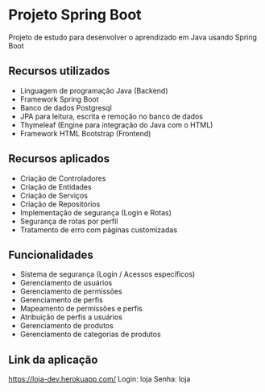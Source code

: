 # Projeto Spring Boot
Projeto de estudo para desenvolver o aprendizado em Java usando Spring Boot

## Recursos utilizados
- Linguagem de programação Java (Backend)
- Framework Spring Boot
- Banco de dados Postgresql
- JPA para leitura, escrita e remoção no banco de dados
- Thymeleaf (Engine para integração do Java com o HTML)
- Framework HTML Bootstrap (Frontend)

## Recursos aplicados
- Criação de Controladores
- Criação de Entidades
- Criação de Serviços
- Criação de Repositórios
- Implementação de segurança (Login e Rotas)
- Segurança de rotas por perfil
- Tratamento de erro com páginas customizadas

## Funcionalidades
- Sistema de segurança (Login / Acessos específicos)
- Gerenciamento de usuários
- Gerenciamento de permissões
- Gerenciamento de perfis
- Mapeamento de permissões e perfis
- Atribuição de perfis a usuários
- Gerenciamento de produtos
- Gerenciamento de categorias de produtos

## Link da aplicação
https://loja-dev.herokuapp.com/
Login: loja
Senha: loja

